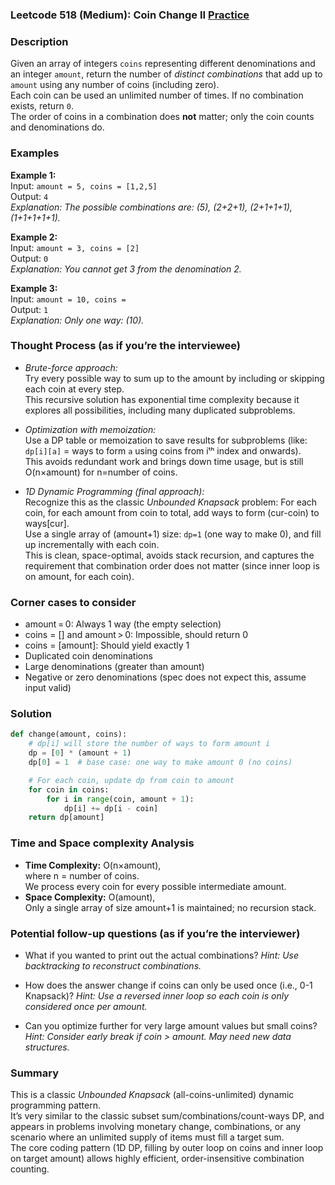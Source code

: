 ### Leetcode 518 (Medium): Coin Change II [Practice](https://leetcode.com/problems/coin-change-ii)

### Description  
Given an array of integers `coins` representing different denominations and an integer `amount`, return the number of *distinct combinations* that add up to `amount` using any number of coins (including zero).  
Each coin can be used an unlimited number of times. If no combination exists, return `0`.  
The order of coins in a combination does **not** matter; only the coin counts and denominations do.

### Examples  

**Example 1:**  
Input: `amount = 5, coins = [1,2,5]`  
Output: `4`  
*Explanation: The possible combinations are: (5), (2+2+1), (2+1+1+1), (1+1+1+1+1).*

**Example 2:**  
Input: `amount = 3, coins = [2]`  
Output: `0`  
*Explanation: You cannot get 3 from the denomination 2.*

**Example 3:**  
Input: `amount = 10, coins = `  
Output: `1`  
*Explanation: Only one way: (10).*

### Thought Process (as if you’re the interviewee)  
- *Brute-force approach:*  
  Try every possible way to sum up to the amount by including or skipping each coin at every step.  
  This recursive solution has exponential time complexity because it explores all possibilities, including many duplicated subproblems.

- *Optimization with memoization:*  
  Use a DP table or memoization to save results for subproblems (like: `dp[i][a]` = ways to form `a` using coins from iᵗʰ index and onwards).  
  This avoids redundant work and brings down time usage, but is still O(n×amount) for n=number of coins.

- *1D Dynamic Programming (final approach):*  
  Recognize this as the classic *Unbounded Knapsack* problem: For each coin, for each amount from coin to total, add ways to form (cur-coin) to ways[cur].  
  Use a single array of (amount+1) size: `dp=1` (one way to make 0), and fill up incrementally with each coin.  
  This is clean, space-optimal, avoids stack recursion, and captures the requirement that combination order does not matter (since inner loop is on amount, for each coin).

### Corner cases to consider  
- amount = 0: Always 1 way (the empty selection)
- coins = [] and amount > 0: Impossible, should return 0
- coins = [amount]: Should yield exactly 1
- Duplicated coin denominations
- Large denominations (greater than amount)
- Negative or zero denominations (spec does not expect this, assume input valid)

### Solution

```python
def change(amount, coins):
    # dp[i] will store the number of ways to form amount i
    dp = [0] * (amount + 1)
    dp[0] = 1  # base case: one way to make amount 0 (no coins)

    # For each coin, update dp from coin to amount
    for coin in coins:
        for i in range(coin, amount + 1):
            dp[i] += dp[i - coin]
    return dp[amount]
```

### Time and Space complexity Analysis  

- **Time Complexity:** O(n×amount),  
  where n = number of coins.  
  We process every coin for every possible intermediate amount.
- **Space Complexity:** O(amount),  
  Only a single array of size amount+1 is maintained; no recursion stack.

### Potential follow-up questions (as if you’re the interviewer)  

- What if you wanted to print out the actual combinations?
  *Hint: Use backtracking to reconstruct combinations.*

- How does the answer change if coins can only be used once (i.e., 0-1 Knapsack)?
  *Hint: Use a reversed inner loop so each coin is only considered once per amount.*

- Can you optimize further for very large amount values but small coins?
  *Hint: Consider early break if coin > amount. May need new data structures.*

### Summary
This is a classic *Unbounded Knapsack* (all-coins-unlimited) dynamic programming pattern.  
It’s very similar to the classic subset sum/combinations/count-ways DP, and appears in problems involving monetary change, combinations, or any scenario where an unlimited supply of items must fill a target sum.  
The core coding pattern (1D DP, filling by outer loop on coins and inner loop on target amount) allows highly efficient, order-insensitive combination counting.